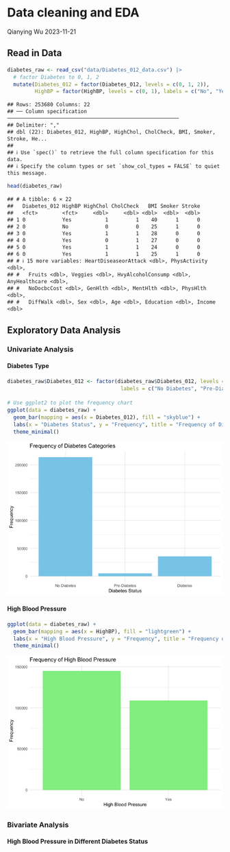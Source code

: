 Data cleaning and EDA
================
Qianying Wu
2023-11-21

## Read in Data

``` r
diabetes_raw <- read_csv("data/Diabetes_012_data.csv") |>
  # factor Diabetes to 0, 1, 2
  mutate(Diabetes_012 = factor(Diabetes_012, levels = c(0, 1, 2)),
         HighBP = factor(HighBP, levels = c(0, 1), labels = c("No", "Yes"))) 
```

    ## Rows: 253680 Columns: 22
    ## ── Column specification ────────────────────────────────────────────────────────
    ## Delimiter: ","
    ## dbl (22): Diabetes_012, HighBP, HighChol, CholCheck, BMI, Smoker, Stroke, He...
    ## 
    ## ℹ Use `spec()` to retrieve the full column specification for this data.
    ## ℹ Specify the column types or set `show_col_types = FALSE` to quiet this message.

``` r
head(diabetes_raw)
```

    ## # A tibble: 6 × 22
    ##   Diabetes_012 HighBP HighChol CholCheck   BMI Smoker Stroke
    ##   <fct>        <fct>     <dbl>     <dbl> <dbl>  <dbl>  <dbl>
    ## 1 0            Yes           1         1    40      1      0
    ## 2 0            No            0         0    25      1      0
    ## 3 0            Yes           1         1    28      0      0
    ## 4 0            Yes           0         1    27      0      0
    ## 5 0            Yes           1         1    24      0      0
    ## 6 0            Yes           1         1    25      1      0
    ## # ℹ 15 more variables: HeartDiseaseorAttack <dbl>, PhysActivity <dbl>,
    ## #   Fruits <dbl>, Veggies <dbl>, HvyAlcoholConsump <dbl>, AnyHealthcare <dbl>,
    ## #   NoDocbcCost <dbl>, GenHlth <dbl>, MentHlth <dbl>, PhysHlth <dbl>,
    ## #   DiffWalk <dbl>, Sex <dbl>, Age <dbl>, Education <dbl>, Income <dbl>

## Exploratory Data Analysis

### Univariate Analysis

#### Diabetes Type

``` r
diabetes_raw$Diabetes_012 <- factor(diabetes_raw$Diabetes_012, levels = c(0, 1, 2),
                                     labels = c("No Diabetes", "Pre-Diabetes", "Diabetes"))

# Use ggplot2 to plot the frequency chart
ggplot(data = diabetes_raw) +
  geom_bar(mapping = aes(x = Diabetes_012), fill = "skyblue") +
  labs(x = "Diabetes Status", y = "Frequency", title = "Frequency of Diabetes Categories") +
  theme_minimal()
```

![](EDA_files/figure-gfm/unnamed-chunk-2-1.png)<!-- -->

#### High Blood Pressure

``` r
ggplot(data = diabetes_raw) +
  geom_bar(mapping = aes(x = HighBP), fill = "lightgreen") +
  labs(x = "High Blood Pressure", y = "Frequency", title = "Frequency of High Blood Pressure") +
  theme_minimal()
```

![](EDA_files/figure-gfm/unnamed-chunk-3-1.png)<!-- -->

#### 

#### 

#### 

### Bivariate Analysis

#### High Blood Pressure in Different Diabetes Status
